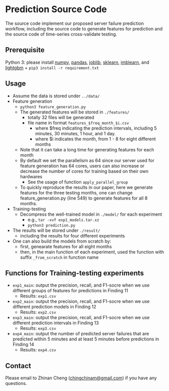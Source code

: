 # Prediction Source Code
The source code implement our proposed server failure prediction workflow, including the source code to generate features for prediction and the source code of time-series cross-validate testing.

## Prerequisite
Python 3: please install [numpy](https://numpy.org/), [pandas](https://pandas.pydata.org/), [joblib](https://joblib.readthedocs.io/en/latest/), [sklearn](https://scikit-learn.org/stable/), [imblearn](https://imbalanced-learn.org/stable/), and [lightgbm](https://lightgbm.readthedocs.io/en/latest/)
	+ `pip3 install -r requirement.txt`

## Usage
+ Assume the data is stored under `../data/`
+ Feature generation
	+ `python3 feature_generation.py`
	+ The generated features will be stored in `./features/`
		+ totally 32 files will be generated
		+ file name in format `features_$freq_month_$i.csv`
			+ where $freq indicating the prediction intervals, including 5 minutes, 30 minutes, 1 hour, and 1 day.
			+ where $i indicates the month, from 1 - 8 for eight different months
	+ Note that it can take a long time for generating features for each month
	+ By default we set the parallelism as 64 since our server used for feature generation has 64 cores, users can also increase or decrease the number of cores for training based on their own hardwares
		+ See the usage of function `apply_parallel_group`
  + To quickly reproduce the results in our paper, here we generate features for the three testing months, one can change feature_generation.py (line 549) to generate features for all 8 months.
+ Training-testing
  + Decompress the well-trained model in `./model/` for each experiment
    + e.g., `tar -xvf exp1_models.tar.xz`
	+ `python3 prediction.py`
+ The results will be stored under `./result/`
	+ including the results for four different experiments
+ One can also build the models from scratch by:
  + first, genearate features for all eight months
  + then, in the main function of each experiment, used the function with suffix `_from_scratch` in function name 

## Functions for Training-testing experiments
+ `exp1_main`: output the precision, recall, and F1-socre when we use different groups of features for predictions in Finding 11
	+ Results: `exp1.csv`
+ `exp2_main`: output the precision, recall, and F1-socre when we use different prediction models in Finding 12
	+ Results: `exp2.csv`
+ `exp3_main`: output the precision, recall, and F1-socre when we use different prediction intervals in Finding 13
	+ Results: `exp3.csv`
+ `exp4_main`: output the number of predicted server failures that are predicted within 5 minutes and at least 5 minutes before predictions in Finding 14
	+ Results: `exp4.csv`

## Contact
Please email to Zhinan Cheng (chingchinam@gmail.com) if you have any questions.
